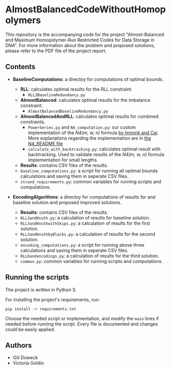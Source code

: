 # AlmostBalancedCodeWithoutHomopolymers

This repository is the accompanying code for the project "Almost-Balanced and Maximum Homopolymer-Run Restricted Codes for Data Storage in DNA". For more information about the problem and proposed solutions, please refer to the PDF file of the project report.


## Contents

* **BaselineComputations**: a directoy for computations of optimal bounds.
    * **RLL**: calculates optimal results for the RLL constraint.
        * `RLL3BaselineRedundancy.py`
    * **AlmostBalanced**: calculates optimal results for the imbalance constraint.
        * `AlmostBalancedBaselineRedundancy.py`
    * **AlmostBalancedAndRLL**: calculates optimal results for combined constraints.
        * `PowerSeries.py` and `N4_computation.py`: our custom implementation of the *N4(m, w, n)* formula [by Immink and Cai](https://ieeexplore.ieee.org/stamp/stamp.jsp?tp=&arnumber=9032172). More explanations regarding the implementation are in [the N4_README file](.\BaselineComputations\AlmostBalancedAndRLL\N4_README.md)
        * `calculate_with_backtracking.py`: calculates optimal result with backtracking. Used to validate results of the *N4(m, w, n)* formula implementation for small lengths.
    * **Results**: contains CSV files of the results.
    * `baseline_computations.py`: a script for running all optimal bounds calculations and saving them in seperate CSV files.
    * `strand_requirements.py`: common variables for running scripts and computations.

* **EncodingAlgorithms**: a directoy for computations of results for  and baseline solution and proposed improved solutions.
    * **Results**: contains CSV files of the results.
    * `RLL3andKnuth.py`: a calculation of results for baseline solution.
    * `RLL3andKnuthwithSkips.py`: a calculation of results for the first solution.
    * `RLL3andKnuthbyBlocks.py`: a calculation of results for the second solution.
    * `encoding_computations.py`: a script for running above three calculations and saving them in seperate CSV files.
    * `RLL6andencodings.py`: a calculation of results for the third solution.
    * `common.py`: common variables for running scripts and computations.


## Running the scripts

The project is written in Python 3.

For installing the project's requirements, run:
```
pip install -r requirements.txt
```
Choose the needed script or implementation, and modify the `main` lines if needed before running the script. Every file is documented and changes could be easily applied.


## Authors
* Gili Doweck
* Victoria Goldin
